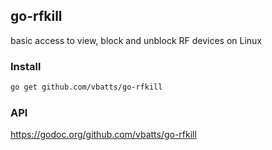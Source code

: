 ## go-rfkill

basic access to view, block and unblock RF devices on Linux

### Install

```bash
go get github.com/vbatts/go-rfkill
```

### API

https://godoc.org/github.com/vbatts/go-rfkill

